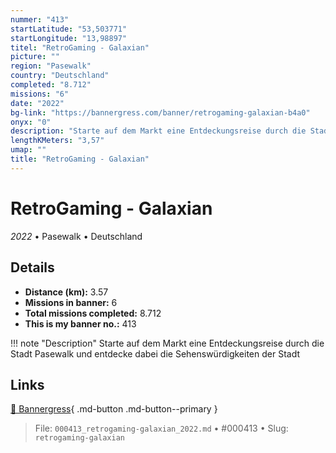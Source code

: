 ```yaml
---
nummer: "413"
startLatitude: "53,503771"
startLongitude: "13,98897"
titel: "RetroGaming - Galaxian"
picture: ""
region: "Pasewalk"
country: "Deutschland"
completed: "8.712"
missions: "6"
date: "2022"
bg-link: "https://bannergress.com/banner/retrogaming-galaxian-b4a0"
onyx: "0"
description: "Starte auf dem Markt eine Entdeckungsreise durch die Stadt Pasewalk und entdecke dabei die Sehenswürdigkeiten der Stadt"
lengthKMeters: "3,57"
umap: ""
title: "RetroGaming - Galaxian"
---
```

# RetroGaming - Galaxian

*2022* • Pasewalk • Deutschland



## Details
- **Distance (km):** 3.57
- **Missions in banner:** 6
- **Total missions completed:** 8.712
- **This is my banner no.:** 413


!!! note "Description"
    Starte auf dem Markt eine Entdeckungsreise durch die Stadt Pasewalk und entdecke dabei die Sehenswürdigkeiten der Stadt



## Links
[🔗 Bannergress](https://bannergress.com/banner/retrogaming-galaxian-b4a0){ .md-button .md-button--primary }



> File: `000413_retrogaming-galaxian_2022.md` • #000413 • Slug: `retrogaming-galaxian`
